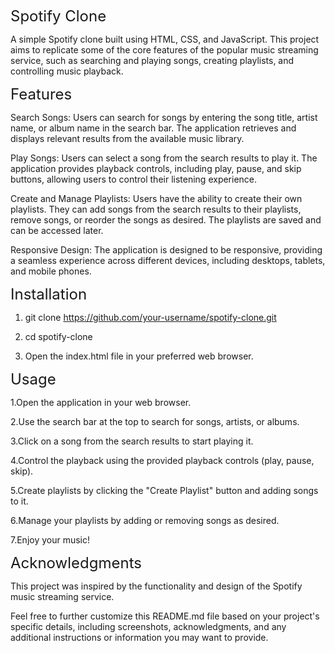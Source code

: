 <span style="font-size: 24px;">Spotify Clone</span>

A simple Spotify clone built using HTML, CSS, and JavaScript. This project aims to replicate some of the core features of the popular music streaming service, such as searching and playing songs, creating playlists, and controlling music playback.

<span style="font-size: 24px;">Features</span>

Search Songs: Users can search for songs by entering the song title, artist name, or album name in the search bar. The application retrieves and displays relevant results from the available music library.

Play Songs: Users can select a song from the search results to play it. The application provides playback controls, including play, pause, and skip buttons, allowing users to control their listening experience.

Create and Manage Playlists: Users have the ability to create their own playlists. They can add songs from the search results to their playlists, remove songs, or reorder the songs as desired. The playlists are saved and can be accessed later.

Responsive Design: The application is designed to be responsive, providing a seamless experience across different devices, including desktops, tablets, and mobile phones.

<span style="font-size: 24px;">Installation</span>

1. git clone https://github.com/your-username/spotify-clone.git

2. cd spotify-clone

3. Open the index.html file in your preferred web browser.

<span style="font-size: 24px;">Usage</span>

1.Open the application in your web browser.

2.Use the search bar at the top to search for songs, artists, or albums.

3.Click on a song from the search results to start playing it.

4.Control the playback using the provided playback controls (play, pause, skip).

5.Create playlists by clicking the "Create Playlist" button and adding songs to it.

6.Manage your playlists by adding or removing songs as desired.

7.Enjoy your music!


<span style="font-size: 24px;">Acknowledgments</span>

This project was inspired by the functionality and design of the Spotify music streaming service.

Feel free to further customize this README.md file based on your project's specific details, including screenshots, acknowledgments, and any additional instructions or information you may want to provide.


   







